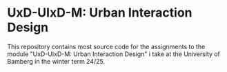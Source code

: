 # UxD-UIxD-M: Urban Interaction Design

This repository contains most source code for the assignments to the module "UxD-UIxD-M: Urban Interaction Design" i take at the University of Bamberg in the winter term 24/25. 
